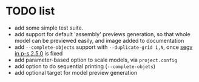 # TODO list

* add some simple test suite.
* add support for default 'assembly' previews generation, so that whole model can be previewed easily, and image added to documentation
* add `--complete-objects` support with `--duplicate-grid 1,N`, once [segv in p-s 2.5.0](https://github.com/prusa3d/PrusaSlicer/issues/9363) is fixed
* add parameter-based option to scale models, via `project.config`
* add option to do sequential printing (`--complete-objets`)
* add optional target for model preview generation
